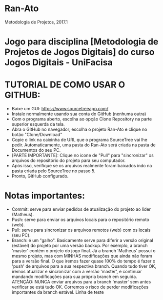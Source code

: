 # Ran-Ato
Metodologia de Projetos, 2017.1

# Jogo para disciplina [Metodologia de Projetos de Jogos Digitais] do curso Jogos Digitais - UniFacisa

# TUTORIAL DE COMO USAR O GITHUB:

- Baixe um GUI: https://www.sourcetreeapp.com/
- Instale normalmente usando sua conta do GitHub (nenhuma outra)
- Com o programa aberto, escolha ao opção Clone Repository na parte superior esquerda da tela.
- Abra o GitHub no navegador, escolha o projeto Ran-Ato e clique no botão "Clone/Download"
- Copie o link na caixinha de URL que o programa SourceTree vai lhe pedir. Automaticamente, uma pasta do Ran-Ato será criada
na pasta de Documentos do seu PC.
- [PARTE IMPORTANTE]: Clique no ícone de "Pull" para "sincronizar" os arquivos do repositório do projeto para seu computador.
- Após isso, verifique se os arquivos realmente foram baixados indo na pasta criada pelo SourceTree no passo 5.
- Pronto, GitHub configurado.

# Notas importantes:

- Commit: serve para enviar pedidos de atualização do projeto ao líder (Matheus).
- Push: serve para enviar os arquivos locais para o repositório remoto (web).
- Pull: serve para sincronizar os arquivos remotos (web) com os locais (seu PC).
- Branch: é um "galho". Basicamente serve para diferir a versão original (estável) do projeto por uma versão backup.
Por exemplo, a branch 'master' contém o projeto do jogo final.
Já a branch 'Matheus' possui o mesmo projeto, mas com MINHAS modificações que ainda não foram para a versão final.
O que iremos fazer quase 100% do tempo é fazer o 'push' de arquivos para a sua respectiva branch.
Quando tudo tiver OK, iremos atualizar e sincronizar com a versão 'master', e continuar mandando modificações para sua própria branch em seguida.
ATENÇÃO: NUNCA enviar arquivos para a branch 'master' sem antes verificar se está tudo OK. Corremos o risco de perder modificações
importantes da branch estável.
Linha de teste
